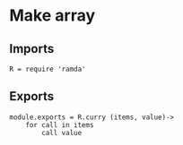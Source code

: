 # Make array

## Imports

	R = require 'ramda'


## Exports

	module.exports = R.curry (items, value)->
		for call in items
			call value
